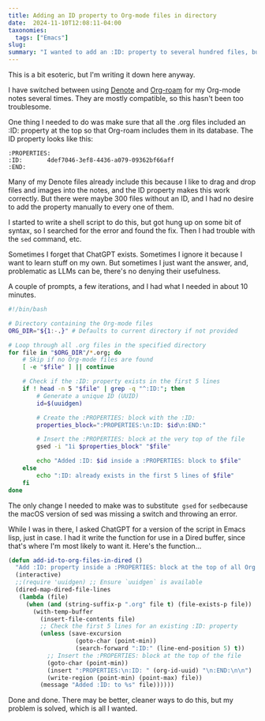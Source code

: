 ```yaml
---
title: Adding an ID property to Org-mode files in directory
date:  2024-11-10T12:08:11-04:00
taxonomies:
  tags: ["Emacs"]
slug: 
summary: "I wanted to add an :ID: property to several hundred files, but only if one didn't already exist. I cheated and asked ChatGPT for help. It helped."
---
```



This is a bit esoteric, but I'm writing it down here anyway.

I have switched between using [Denote](https://protesilaos.com/emacs/denote) and [Org-roam](https://www.orgroam.com/) for my Org-mode notes several times. They are mostly compatible, so this hasn't been too troublesome.

One thing I needed to do was make sure that all the .org files included an :ID: property at the top so that Org-roam includes them in its database. The ID property looks like this:


    :PROPERTIES:
    :ID:       4def7046-3ef8-4436-a079-09362bf66aff
    :END:
    

Many of my Denote files already include this because I like to drag and drop files and images into the notes, and the ID property makes this work correctly. But there were maybe 300 files without an ID, and I had no desire to add the property manually to every one of them.

I started to write a shell script to do this, but got hung up on some bit of syntax, so I searched for the error and found the fix. Then I had trouble with the `sed` command, etc. 

Sometimes I forget that ChatGPT exists. Sometimes I ignore it because I want to learn stuff on my own. But sometimes I just want the answer, and, problematic as LLMs can be, there's no denying their usefulness.

A couple of prompts, a few iterations, and I had what I needed in about 10 minutes.

```sh
#!/bin/bash

# Directory containing the Org-mode files
ORG_DIR="${1:-.}" # Defaults to current directory if not provided

# Loop through all .org files in the specified directory
for file in "$ORG_DIR"/*.org; do
	# Skip if no Org-mode files are found
	[ -e "$file" ] || continue

	# Check if the :ID: property exists in the first 5 lines
	if ! head -n 5 "$file" | grep -q "^:ID:"; then
		# Generate a unique ID (UUID)
		id=$(uuidgen)

		# Create the :PROPERTIES: block with the :ID:
		properties_block=":PROPERTIES:\n:ID: $id\n:END:"

		# Insert the :PROPERTIES: block at the very top of the file
		gsed -i "1i $properties_block" "$file"

		echo "Added :ID: $id inside a :PROPERTIES: block to $file"
	else
		echo ":ID: already exists in the first 5 lines of $file"
	fi
done
```

The only change I needed to make was to substitute  `gsed` for `sed`because the macOS version of sed was missing a switch and throwing an error.

While I was in there, I asked ChatGPT for a version of the script in Emacs lisp, just in case. I had it write the function for use in a Dired buffer, since that's where I'm most likely to want it. Here's the function...

```lisp
(defun add-id-to-org-files-in-dired ()
  "Add :ID: property inside a :PROPERTIES: block at the top of all Org files in the current Dired buffer."
  (interactive)
  ;;(require 'uuidgen) ;; Ensure `uuidgen` is available
  (dired-map-dired-file-lines
   (lambda (file)
	 (when (and (string-suffix-p ".org" file t) (file-exists-p file))
	   (with-temp-buffer
		 (insert-file-contents file)
		 ;; Check the first 5 lines for an existing :ID: property
		 (unless (save-excursion
				   (goto-char (point-min))
				   (search-forward ":ID:" (line-end-position 5) t))
		   ;; Insert the :PROPERTIES: block at the top of the file
		   (goto-char (point-min))
		   (insert ":PROPERTIES:\n:ID: " (org-id-uuid) "\n:END:\n\n")
		   (write-region (point-min) (point-max) file))
		 (message "Added :ID: to %s" file))))))
```    

Done and done. There may be better, cleaner ways to do this, but my problem is solved, which is all I wanted.